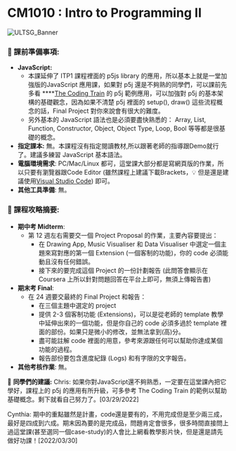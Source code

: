 # CM1010 : Intro to Programming II

![ULTSG_Banner](https://user-images.githubusercontent.com/14081948/160753354-ee8de386-f666-4d3e-b1a6-7055819adabf.png)

### 🔖  課前準備事項:

- **JavaScript:**
    - 本課延伸了 ITP1 課程裡面的 p5js library 的應用，所以基本上就是一堂加強版的JavaScript 應用課，如果對 p5j 還是不夠熟的同學們，可以課前先多看 ****[The Coding Train](https://www.youtube.com/playlist?list=PLRqwX-V7Uu6Zy51Q-x9tMWIv9cueOFTFA) 的 p5j 範例應用，可以加強對 p5j 的基本架構的基礎觀念，因為如果不清楚 p5j 裡面的 setup(), draw() 這些流程概念的話，Final Project 對你來說會有很大的難度。
    - 另外基本的 JavaScript 語法也是必須要盡快熟悉的： Array, List, Function, Constructor, Object, Object Type, Loop, Bool 等等都是很基礎的概念。
- **指定課本:** 無。本課程沒有指定閱讀教材,所以跟著老師的指導跟Demo就行了。建議多練習 JavaScript 基本語法。
- **電腦環境需求**: PC/Mac/Linux 都可，這堂課大部分都是寫網頁版的作業，所以只要有瀏覽器跟Code Editor (雖然課程上建議下載Brackets，💡 但是還是建議使用[Visual Studio Code](https://code.visualstudio.com/)) 即可。
- **其他工具準備**: 無。

### 📓 課程攻略摘要:

- **期中考 Midterm**:
    - 第 12 週左右需要交一個 Project Proposal 的作業，主要內容要提出：
        - 在 Drawing App, Music Visualiser 和 Data Visualiser 中選定一個主題來寫對應的第一個 Extension (一個客制的功能)，你的 code 必須能動且沒有任何錯誤。
        - 接下來的要完成這個 Project 的一份計劃報告 (此問答會顯示在 Coursera 上所以針對問題回答在平台上即可，無須上傳報告書)
- **期末考 Final**:
    - 在 24 週要交最終的 Final Project 和報告：
        - 在三個主題中選定的 project
        - 提供 2-3 個客制功能 (Extensions)，可以是從老師的 template 教學中延伸出來的一個功能，但是你自己的 code 必須多過於 template 裡面的部份。如果只是微小的修改，並無法拿到(高)分。
        - 盡可能註解 code 裡面的用意，參考來源跟任何可以幫助你達成某個功能的過程。
        - 報告部份要包含進度紀錄 (Logs) 和有字限的文字報告。
- **其他考核作業**: 無。
    
    

🤩 **同學們的建議:**
Chris: 如果你對JavaScript還不夠熟悉，一定要在這堂課內把它學好，課程上的 p5j 的應用有所升級，可多參考 The Coding Train 的範例以幫助基礎概念。剩下就看自己努力了。[03/29/2022] 

Cynthia: 期中的重點雖然是計畫，code還是要有的，不用完成但是至少兩三成，最好是四成到六成。期末因為要的是完成品，問題肯定會很多，很多時間直接問上過這堂課(甚至選同一個case-study)的人會比上網看教學影片快，但是還是請先做好功課！[2022/03/30]
